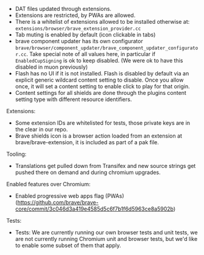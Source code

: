 - DAT files updated through extensions.
- Extensions are restricted, by PWAs are allowed.
- There is a whitelist of extensions allowed to be installed otherwise at: `extensions/browser/brave_extension_provider.cc`
- Tab muting is enabled by default (icon clickable in tabs)
- brave component updater has its own configurator `brave/browser/component_updater/brave_component_updater_configurator.cc`. Take special note of all values here, in particular if `EnabledCupSigning` is ok to keep disabled. (We were ok to have this disabled in muon previously)
- Flash has no UI if it is not installed.  Flash is disabled by default via an explicit generic wildcard content setting to disable. Once you allow once, it will set a content setting to enable click to play for that origin.
- Content settings for all shields are done through the plugins content setting type with different resource identifiers.

Extensions:
- Some extension IDs are whitelisted for tests, those private keys are in the clear in our repo.
- Brave shields icon is a browser action loaded from an extension at brave/brave-extension, it is included as part of a pak file.

Tooling:
- Translations get pulled down from Transifex and new source strings get pushed there on demand and during chromium upgrades.

Enabled features over Chromium:
- Enabled progressive web apps flag (PWAs) (https://github.com/brave/brave-core/commit/3c046d3a419e4585d5c6f7b1f6d5963ce8a5902b)

Tests:
- Tests: We are currently running our own browser tests and unit tests, we are not currently running Chromium unit and browser tests, but we'd like to enable some subset of them that apply.
